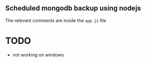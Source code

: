 ## Scheduled mongodb backup using nodejs

The relevant comments are inside the `app.js` file

# TODO

- not working on windows
